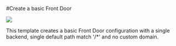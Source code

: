 #Create a basic Front Door

<a href="https://portal.azure.com/#create/Microsoft.Template/uri/https%3A%2F%2Fraw.githubusercontent.com%2FAzure%2Fazure-quickstart-templates%2Fmaster%2F101-front-door-create-basic%2Fazuredeploy.json" target="_blank">
    <img src="http://azuredeploy.net/deploybutton.png"/>
</a>

This template creates a basic Front Door configuration with a single backend, single default path match '/*' and no custom domain.